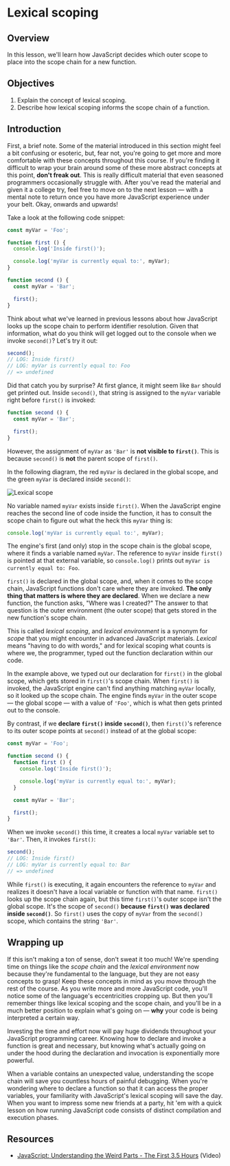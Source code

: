 # Lexical scoping

## Overview
In this lesson, we'll learn how JavaScript decides which outer scope to place into the scope chain for a new function.

## Objectives
1. Explain the concept of lexical scoping.
2. Describe how lexical scoping informs the scope chain of a function.

## Introduction
First, a brief note. Some of the material introduced in this section might feel a bit confusing or esoteric, but, fear not, you're going to get more and more comfortable with these concepts throughout this course. If you're finding it difficult to wrap your brain around some of these more abstract concepts at this point, **don't freak out**. This is really difficult material that even seasoned programmers occasionally struggle with. After you've read the material and given it a college try, feel free to move on to the next lesson — with a mental note to return once you have more JavaScript experience under your belt. Okay, onwards and upwards!

Take a look at the following code snippet:
```js
const myVar = 'Foo';

function first () {
  console.log('Inside first()');

  console.log('myVar is currently equal to:', myVar);
}

function second () {
  const myVar = 'Bar';

  first();
}
```

Think about what we've learned in previous lessons about how JavaScript looks up the scope chain to perform identifier resolution. Given that information, what do you think will get logged out to the console when we invoke `second()`? Let's try it out:
```js
second();
// LOG: Inside first()
// LOG: myVar is currently equal to: Foo
// => undefined
```

Did that catch you by surprise? At first glance, it might seem like `Bar` should get printed out. Inside `second()`, that string is assigned to the `myVar` variable right before `first()` is invoked:
```js
function second () {
  const myVar = 'Bar';

  first();
}
```

However, the assignment of `myVar` as `'Bar'` is **not visible to `first()`**. This is because `second()` is **not** the parent scope of `first()`.

In the following diagram, the red `myVar` is declared in the global scope, and the green `myVar` is declared inside `second()`:

![Lexical scope](https://curriculum-content.s3.amazonaws.com/web-development/js/principles/lexical-scoping-readme/lexical_scope.png)

No variable named `myVar` exists inside `first()`. When the JavaScript engine reaches the second line of code inside the function, it has to consult the scope chain to figure out what the heck this `myVar` thing is:
```js
console.log('myVar is currently equal to:', myVar);
```

The engine's first (and only) stop in the scope chain is the global scope, where it finds a variable named `myVar`. The reference to `myVar` inside `first()` is pointed at that external variable, so `console.log()` prints out `myVar is currently equal to: Foo`.

`first()` is declared in the global scope, and, when it comes to the scope chain, JavaScript functions don't care where they are invoked. **The only thing that matters is where they are declared**. When we declare a new function, the function asks, "Where was I created?" The answer to that question is the outer environment (the outer scope) that gets stored in the new function's scope chain.

This is called _lexical scoping_, and _lexical environment_ is a synonym for _scope_ that you might encounter in advanced JavaScript materials. _Lexical_ means "having to do with words," and for lexical scoping what counts is where we, the programmer, typed out the function declaration within our code.

In the example above, we typed out our declaration for `first()` in the global scope, which gets stored in `first()`'s scope chain. When `first()` is invoked, the JavaScript engine can't find anything matching `myVar` locally, so it looked up the scope chain. The engine finds `myVar` in the outer scope — the global scope — with a value of `'Foo'`, which is what then gets printed out to the console.

By contrast, if we **declare `first()` inside `second()`**, then `first()`'s reference to its outer scope points at `second()` instead of at the global scope:
```js
const myVar = 'Foo';

function second () {
  function first () {
    console.log('Inside first()');

    console.log('myVar is currently equal to:', myVar);
  }

  const myVar = 'Bar';

  first();
}
```

When we invoke `second()` this time, it creates a local `myVar` variable set to `'Bar'`. Then, it invokes `first()`:
```js
second();
// LOG: Inside first()
// LOG: myVar is currently equal to: Bar
// => undefined
```

While `first()` is executing, it again encounters the reference to `myVar` and realizes it doesn't have a local variable or function with that name. `first()` looks up the scope chain again, but this time `first()`'s outer scope isn't the global scope. It's the scope of `second()` **because `first()` was declared inside `second()`**. So `first()` uses the copy of `myVar` from the `second()` scope, which contains the string `'Bar'`.

## Wrapping up
If this isn't making a ton of sense, don't sweat it too much! We're spending time on things like the _scope chain_ and the _lexical environment_ now because they're fundamental to the language, but they are not easy concepts to grasp! Keep these concepts in mind as you move through the rest of the course. As you write more and more JavaScript code, you'll notice some of the language's eccentricities cropping up. But then you'll remember things like lexical scoping and the scope chain, and you'll be in a much better position to explain what's going on — **why** your code is being interpreted a certain way.

Investing the time and effort now will pay huge dividends throughout your JavaScript programming career. Knowing how to declare and invoke a function is great and necessary, but knowing what's actually going on under the hood during the declaration and invocation is exponentially more powerful.

When a variable contains an unexpected value, understanding the scope chain will save you countless hours of painful debugging. When you're wondering where to declare a function so that it can access the proper variables, your familiarity with JavaScript's lexical scoping will save the day. When you want to impress some new friends at a party, hit 'em with a quick lesson on how running JavaScript code consists of distinct compilation and execution phases.

## Resources
- [JavaScript: Understanding the Weird Parts - The First 3.5 Hours](https://www.youtube.com/watch?v=Bv_5Zv5c-Ts) (Video)
